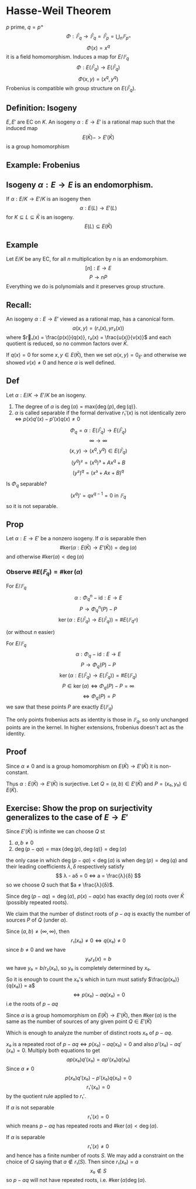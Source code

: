 # Hasse-Weil Theorem

$p$ prime, $q = pⁿ$
$$ \Phi : \bar{𝔽}_q → \bar{𝔽}_q = \bar{𝔽}_p = \bigcup_n 𝔽_{pⁿ} $$
$$ \Phi(x) = x^q $$
it is a field homomorphism.
Induces a map for $E/𝔽_q$
$$ \Phi: E(\bar{𝔽}_q) → E(\bar{𝔽}_q) $$
$$ \Phi(x, y) = (x^q, y^q) $$
Frobenius is compatible wih group structure on $E(\bar{𝔽}_q)$.

## Definition: Isogeny

$E, E'$ are EC on $K$. An isogeny $α : E → E'$ is a rational map
such that the induced map
$$ E(\bar{K}) -> E'(\bar{K}) $$
is a group homomorphism

## Example: Frobenius

## Isogeny $α : E → E$ is an endomorphism.

If $α : E/K → E'/K$ is an isogeny then
$$ α : E(L) → E'(L) $$
for $K ⊆ L ⊆ \bar{K}$ is an isogeny.
$$ E(L) ⊆ E(\bar{K}) $$

## Example

Let $E/K$ be any EC, for all $n$ multiplication by $n$
is an endomorphism.
$$ [n] : E → E $$
$$ P → nP $$
Everything we do is polynomials and it preserves group structure.

## Recall:

An isogeny $α : E → E'$ viewed as a rational map, has a canonical form.
$$ α(x, y) = (r₁(x), yr₂(x)) $$
where $rِ₁(x) = \frac{p(x)}{q(x)}, r₂(x) = \frac{u(x)}{v(x)}$
and each quotient is reduced, so no common factors over $\bar{K}$.

If $q(x) = 0$ for some $x, y ∈ E(\bar{K})$, then we set $α(x, y) = 0_{E'}$
and otherwise we showed $v(x) ≠ 0$ and hence $α$ is well defined.

## Def

Let $α : E/K → E'/K$ be an isogeny.

1. The degree of $α$ is $\deg(α) = \textrm{max}\{ \deg(p), \deg(q) \}$.
2. $α$ is called separable if the formal derivative $r₁'(x)$ is not identically
   zero ⇔  $p(x) q'(x) - p'(x) q(x) ≠ 0$

$$ \Phi_q = α : E(\bar{𝔽}_q) → E(\bar{𝔽}_q) $$
$$ ∞ → ∞ $$
$$ (x, y) → (x^q, y^q) ∈ E(\bar{𝔽}_q) $$
$$ (y^q)² = (x^q)³ + Ax^q + B $$
$$ (y²)^q = (x³ + Ax + B)^q $$

Is $\Phi_q$ separable?
$$ (x^q)' = qx^{q - 1} = 0 \textrm{ in } 𝔽_q $$
so it is not separable.

## Prop

Let $α : E → E'$ be a nonzero isogeny.
If $α$ is separable then
$$ \# \textrm{ker}(α : E(\bar{K}) → E'(\bar{K})) = \deg(α) $$
and otherwise $\#\textrm{ker}(α) < \deg(α)$

### Observe $\# E(𝔽_q) = \# \ker(α)$

For $E/𝔽_q$
$$ α : \Phi^n_q - \textrm{id} : E → E $$
$$ P → \Phi_q^n(P) - P $$
$$ \ker(α : E(\bar{𝔽}_q) → E(\bar{𝔽}_q)) = \# E(𝔽_{q^n}) $$

(or without $n$ easier)

For $E/𝔽_q$
$$ α : \Phi_q - \textrm{id} : E → E $$
$$ P → \Phi_q(P) - P $$
$$ \ker(α : E(\bar{𝔽}_q) → E(\bar{𝔽}_q)) = \# E(𝔽_{q}) $$
$$P ∈ \ker(α) ⇔ \Phi_q(P) -P = ∞ $$
$$ ⇔ \Phi_q(P) = P $$
we saw that these points $P$ are exactly $E(𝔽_q)$

The only points frobenius acts as identity is those in $𝔽_q$,
so only unchanged points are in the kernel.
In higher extensions, frobenius doesn't act as the identity.

## Proof

Since $α ≠ 0$ and is a group homomorphism on $E(\bar{K}) → E'(\bar{K})$
it is non-constant.

Thus $α : E(\bar{K}) → E'(\bar{K})$ is surjective. Let $Q = (a, b) ∈ E'(\bar{K})$
and $P = (x₀, y₀) ∈ E(\bar{K})$.

## Exercise: Show the prop on surjectivity generalizes to the case of $E → E'$

Since $E'(\bar{K})$ is infinite we can choose $Q$ st

1. $a, b ≠ 0$
2. $\deg(p - qa) = \max\{\deg(p), \deg(q) \} = \deg(α)$

the only case in which $\deg(p - qa) < \deg(α)$ is when
$\deg(p) = \deg(q)$ and their leading coefficients $λ, δ$ respectively
satisfy
$$ λ - aδ = 0 ⇔ a = \frac{λ}{δ} $$
so we choose $Q$ such that $a ≠ \frac{λ}{δ}$.

Since $\deg(p - aq) = \deg(α)$,
$p(x) - aq(x)$ has exactly $\deg(α)$ roots over $\bar{K}$
(possibly repeated roots).

We claim that the number of distinct roots of $p - aq$ is exactly the
number of sources $P$ of $Q$ (under $α$).

Since $(a, b) ≠ (∞, ∞)$, then
$$r₁(x₀) ≠ 0 ⇔ q(x₀) ≠ 0$$
since $b ≠ 0$ and we have
$$y₀ r₂(x) = b$$
we have $y₀ = b / r₂(x₀)$, so $y₀$ is completely determined by $x₀$.

So it is enough to count the $x₀$'s which in turn must satisfy
$\frac{p(x₀)}{q(x₀)} = a$
$$ ⇔ p(x₀) - aq(x₀) = 0 $$
i.e the roots of $p - aq$

Since $α$ is a group homomorphism on $E(\bar{K}) → E'(\bar{K})$,
then $\# \ker(α)$ is the same as the number of sources of any given
point $Q ∈ E'(\bar{K})$

Which is enough to analyze the number of distinct roots $x₀$ of $p - aq$.

$x₀$ is a repeated root of $p - aq ⇔  p(x₀) - aq(x₀) = 0$
and also $p'(x₀) - aq'(x₀) = 0$.
Multiply both equations to get
$$ap(x₀)q'(x₀) = ap'(x₀)q(x₀)$$
Since $a ≠ 0$
$$p(x₀)q'(x₀) - p'(x₀)q(x₀) = 0$$
$$r₁'(x₀) = 0 $$
by the quotient rule applied to $r₁'$.

If $α$ is not separable
$$ r₁'(x) = 0 $$
which means $p - aq$ has repeated roots
and $\# \ker(α) < \deg(α)$.

If $α$ is separable
$$ r₁'(x) ≠ 0 $$
and hence has a finite number of roots $S$.
We may add a constraint on the choice of $Q$
saying that $a ∉ r₁(S)$. Then since
$r₁(x₀) = a$
$$x₀ ∉ S$$
so $p - aq$ will not have repeated roots,
i.e. $\# \ker(α) \deg(α)$.

